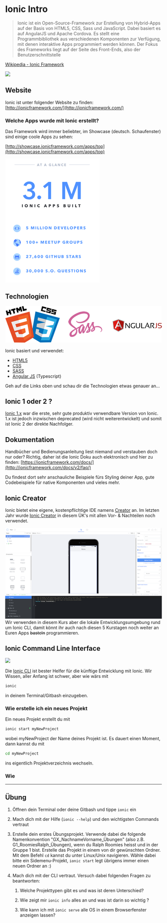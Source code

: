 # Ionic Intro

> Ionic ist ein Open-Source-Framework zur Erstellung von Hybrid-Apps auf der Basis von HTML5, CSS, Sass und JavaScript. Dabei basiert es auf AngularJS und Apache Cordova. Es stellt eine Programmbibliothek aus verschiedenen Komponenten zur Verfügung, mit denen interaktive Apps programmiert werden können. Der Fokus des Frameworks liegt auf der Seite des Front-Ends, also der Benutzerschnittstelle

[Wikipedia - Ionic Framework](https://enz.lu/7t)

![](https://camo.githubusercontent.com/37a6df450ce824e202f7e1df124bafc3a3156a1d/687474703a2f2f646e6469676974616c2e6e65742f77702d636f6e74656e742f75706c6f6164732f323031352f30332f696f6e69632d6c6f676f2d626c6f672d373637783335352e706e67)

## Website

Ionic ist unter folgender Website zu finden:  
[http://ionicframework.com/](http://ionicframework.com/)

### Welche Apps wurde mit Ionic erstellt?

Das Framework wird immer beliebter, im Showcase \(deutsch. Schaufenster\) sind einige coole Apps zu sehen:

[http://showcase.ionicframework.com/apps/top](http://showcase.ionicframework.com/apps/top)

![](/_allgemein/ionic-usage.png)

## Technologien

![](/tag1/html_css_angular.png)

Ionic basiert und verwendet:

* [HTML5](https://de.wikipedia.org/wiki/HTML5)
* [CSS](https://de.wikipedia.org/wiki/Cascading_Style_Sheets)
* [SASS](http://sass-lang.com/)
* [Angular JS](https://angularjs.org/) (Typescript)

Geh auf die Links oben und schau dir die Technologien etwas genauer an...

## Ionic 1 oder 2 ? 
[Ionic 1.x](http://ionicframework.com/docs/v1/) war die erste, sehr gute produktiv verwendbare Version von Ionic. 1.x ist jedoch inzwischen deprecated (wird nicht weiterentwickelt) und somit ist Ionic 2 der direkte Nachfolger.


## Dokumentation

Handbücher und Bedienungsanleitung liest niemand und verstauben doch nur oder? Richtig, daher ist die Ionic Doku auch elektronisch und hier zu finden:
[https://ionicframework.com/docs/](http://ionicframework.com/docs/v2/faq/)

Du findest dort sehr anschauliche Beispiele fürs Styling deiner App, gute Codebeispiele für native Komponenten und vieles mehr.

## Ionic Creator

Ionic bietet eine eigene, kostenpflichtige IDE namens [Creator](https://creator.ionic.io/app/login) an. Im letzten Jahr wurde [Ionic Creator](https://creator.ionic.io/app/login) in diesem ÜK's mit allen Vor- & Nachteilen noch verwendet. 

![](/tag1/ionic_creator.png)
Wir verwenden in diesem Kurs aber die lokale Entwicklungsumgebung rund um Ionic CLI, damit könnt ihr auch nach diesen 5 Kurstagen noch weiter an Euren Apps ~~basteln~~ programmieren. 

## Ionic Command Line Interface 

![](https://ionicframework.com/img/docs/symbols/docs-cli-symbol@2x.png)

Die [Ionic CLI](https://ionicframework.com/docs/cli/) ist bester Helfer für die künftige Entwicklung mit Ionic. Wir Wissen, aller Anfang ist schwer, aber wie wärs mit 
```bash
ionic 
```
in deinem Terminal/Gitbash einzugeben.

### Wie erstelle ich ein neues Projekt
Ein neues Projekt erstellt du mit 
```bash
ionic start myNewProject 
```
wobei myNewProject der Name deines Projekt ist. Es dauert einen Moment, dann kannst du mit
```bash
cd myNewProject
```
ins eigentlich Projektverzeichnis wechseln.


### Wie 







---

## Übung

1. Öffnen dein Terminal oder deine Gitbash und tippe ``` ionic ``` ein

2. Mach dich mit der Hilfe (``` ionic --help ```) und den wichtigsten Commands vertraut

3. Erstelle dein erstes Übungsprojekt. Verwende dabei die folgende Namenkonvention "GX\_NachnameVorname\_Übungen" (also z.B. G1\_RoomiesRalph\_Übungen), wenn du Ralph Roomies heisst und in der Gruppe 1 bist. Erstelle das Projekt in einem von dir gewünschten Ordner. Mit dem Befehl ```cd``` kannst du unter Linux/Unix navigieren. Wähle dabei bitte ein Sidemenu-Projekt, ```ionic start``` legt übrigens immer einen neuen Ordner an :) 

4. Mach dich mit der CLI vertraut. Versuch dabei folgenden Fragen zu beantworten:

   1. Welche Projekttypen gibt es und was ist deren Unterschied?

   2. Wie zeigt mir ``` ionic info ``` alles an und was ist darin so wichtig ?

   3. Wie kann ich mit ``` ionic serve ``` alle OS in einem Browserfenster anzeigen lassen?



